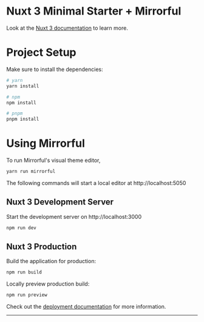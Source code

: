 # Nuxt 3 Minimal Starter + Mirrorful

Look at the [Nuxt 3 documentation](https://nuxt.com/docs/getting-started/introduction) to learn more.

# Project Setup

Make sure to install the dependencies:

```bash
# yarn
yarn install

# npm
npm install

# pnpm
pnpm install
```

# Using Mirrorful

To run Mirrorful's visual theme editor,

```bash
yarn run mirrorful
```

The following commands will start a local editor at http://localhost:5050

## Nuxt 3 Development Server

Start the development server on http://localhost:3000

```bash
npm run dev
```

## Nuxt 3 Production

Build the application for production:

```bash
npm run build
```

Locally preview production build:

```bash
npm run preview
```

Check out the [deployment documentation](https://nuxt.com/docs/getting-started/deployment) for more information.

---
